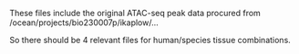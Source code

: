 These files include the original ATAC-seq peak data procured from /ocean/projects/bio230007p/ikaplow/...

So there should be 4 relevant files for human/species tissue combinations. 


